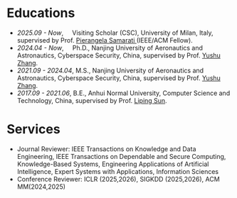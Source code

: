 
# Educations
- *2025.09 - Now*,&nbsp; &nbsp;&nbsp; Visiting Scholar (CSC), University of Milan, Italy, supervised by Prof. [Pierangela Samarati ](https://samarati.di.unimi.it/cv) (IEEE/ACM Fellow).
- *2024.04 - Now*,&nbsp; &nbsp;&nbsp; Ph.D., Nanjing University of Aeronautics and Astronautics, Cyberspace Security, China, supervised by Prof. [Yushu Zhang](https://yushuzhang.cn/).
- *2021.09 - 2024.04*, M.S., Nanjing University of Aeronautics and Astronautics, Cyberspace Security, China, supervised by Prof. [Yushu Zhang](https://yushuzhang.cn/).
- *2017.09 - 2021.06*, B.E., Anhui Normal University, Computer Science and Technology, China, supervised by Prof. [Liping Sun](https://ci.ahnu.edu.cn/info/1107/2962.htm).


# Services
- Journal Reviewer: IEEE Transactions on Knowledge and Data Engineering, IEEE Transactions on Dependable and Secure Computing, Knowledge-Based Systems, Engineering Applications of Artificial Intelligence, Expert Systems with Applications,  Information Sciences
- Conference Reviewer: ICLR (2025,2026), SIGKDD (2025,2026), ACM MM(2024,2025)







